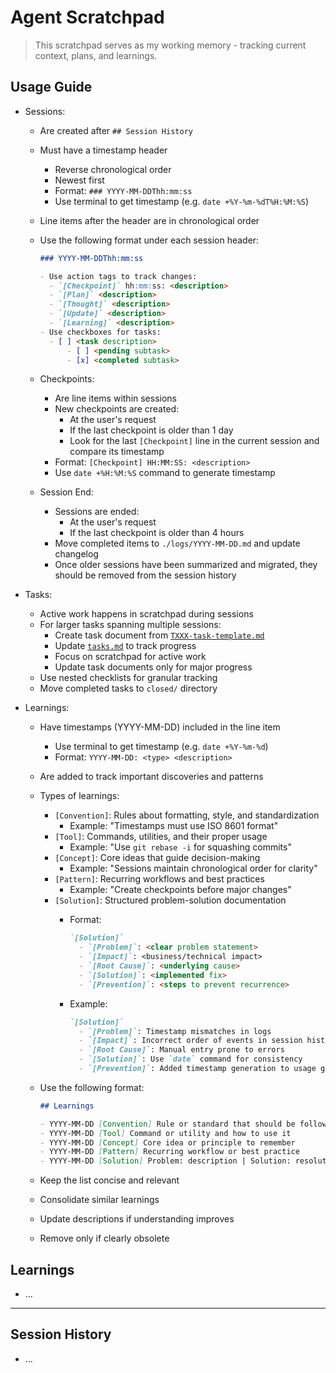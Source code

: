 # Agent Scratchpad

> This scratchpad serves as my working memory - tracking current context, plans, and learnings.

## Usage Guide

- Sessions:
  - Are created after `## Session History`
  - Must have a timestamp header
    - Reverse chronological order
    - Newest first
    - Format: `### YYYY-MM-DDThh:mm:ss`
    - Use terminal to get timestamp (e.g. `date +%Y-%m-%dT%H:%M:%S`)
  - Line items after the header are in chronological order
  - Use the following format under each session header:
  
    ```md
    ### YYYY-MM-DDThh:mm:ss
    
    - Use action tags to track changes:
      - `[Checkpoint]` hh:mm:ss: <description>
      - `[Plan]` <description>
      - `[Thought]` <description>
      - `[Update]` <description>
      - `[Learning]` <description>
    - Use checkboxes for tasks:
      - [ ] <task description>
          - [ ] <pending subtask>
          - [x] <completed subtask>
    ```

  - Checkpoints:
    - Are line items within sessions
    - New checkpoints are created:
      - At the user's request
      - If the last checkpoint is older than 1 day
      - Look for the last `[Checkpoint]` line in the current session and compare its timestamp
    - Format: `[Checkpoint] HH:MM:SS: <description>`
    - Use `date +%H:%M:%S` command to generate timestamp
  - Session End:
    - Sessions are ended:
      - At the user's request
      - If the last checkpoint is older than 4 hours
    - Move completed items to `./logs/YYYY-MM-DD.md` and update changelog
    - Once older sessions have been summarized and migrated, they should be removed from the session history

- Tasks:
  - Active work happens in scratchpad during sessions
  - For larger tasks spanning multiple sessions:
    - Create task document from [`TXXX-task-template.md`](./.agent/tasks/TXXX-task-template.md)
    - Update [`tasks.md`](./.agent/tasks/tasks.md) to track progress
    - Focus on scratchpad for active work
    - Update task documents only for major progress
  - Use nested checklists for granular tracking
  - Move completed tasks to `closed/` directory

- Learnings:
  - Have timestamps (YYYY-MM-DD) included in the line item
    - Use terminal to get timestamp (e.g. `date +%Y-%m-%d`)
    - Format: `YYYY-MM-DD: <type> <description>`
  - Are added to track important discoveries and patterns
  - Types of learnings:
    - `[Convention]`: Rules about formatting, style, and standardization
      - Example: "Timestamps must use ISO 8601 format"
    - `[Tool]`: Commands, utilities, and their proper usage
      - Example: "Use `git rebase -i` for squashing commits"
    - `[Concept]`: Core ideas that guide decision-making
      - Example: "Sessions maintain chronological order for clarity"
    - `[Pattern]`: Recurring workflows and best practices
      - Example: "Create checkpoints before major changes"
    - `[Solution]`: Structured problem-solution documentation
      - Format:

        ```md
        `[Solution]`
          - `[Problem]`: <clear problem statement>
          - `[Impact]`: <business/technical impact>
          - `[Root Cause]`: <underlying cause>
          - `[Solution]`: <implemented fix>
          - `[Prevention]`: <steps to prevent recurrence>
        ```

      - Example:

        ```md
        `[Solution]`
          - `[Problem]`: Timestamp mismatches in logs
          - `[Impact]`: Incorrect order of events in session history
          - `[Root Cause]`: Manual entry prone to errors
          - `[Solution]`: Use `date` command for consistency
          - `[Prevention]`: Added timestamp generation to usage guide
        ```

  - Use the following format:
  
    ```md
    ## Learnings
    
    - YYYY-MM-DD [Convention] Rule or standard that should be followed
    - YYYY-MM-DD [Tool] Command or utility and how to use it
    - YYYY-MM-DD [Concept] Core idea or principle to remember
    - YYYY-MM-DD [Pattern] Recurring workflow or best practice
    - YYYY-MM-DD [Solution] Problem: description | Solution: resolution
    ```
  
  - Keep the list concise and relevant
  - Consolidate similar learnings
  - Update descriptions if understanding improves
  - Remove only if clearly obsolete

## Learnings

- …

---

## Session History

- …
